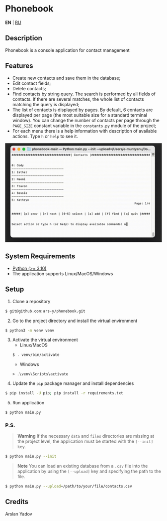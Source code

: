 # Phonebook

**EN** | [RU](docs_ru/README.md)

## Description
Phonebook is a console application for contact management

## Features
* Create new contacts and save them in the database;
* Edit contact fields;
* Delete contacts;
* Find contacts by string query. The search is performed by all fields of contacts. If there are several matches, the whole list of contacts matching the query is displayed;
* The list of contacts is displayed by pages. By default, 6 contacts are displayed per page (the most suitable size for a standard terminal window). You can change the number of contacts per page through the `PAGE_SIZE` constant variable in the `constants.py` module of the project;
* For each menu there is a help information with description of available actions. Type `h` or `help` to see it.

![demo-gif](presentation/sample.gif)

## System Requirements
* [Python (>= 3.10)](https://www.python.org/downloads/)
* The application supports Linux/MacOS/Windows

## Setup
1. Clone a repository
```bash
$ git@github.com:ars-y/phonebook.git
```
2. Go to the project directory and install the virtual environment
```bash
$ python3 -m venv venv
```
3. Activate the virtual environment
    - Linux/MacOS
    ```bash
    $ . venv/bin/activate
    ```
    - Windows
    ```shell
    > .\venv\Scripts\activate
    ```
4. Update the `pip` package manager and install dependencies
```bash
$ pip install -U pip; pip install -r requirements.txt
```
5. Run application
```bash
$ python main.py
```

### P.S.
> **Warning**
> If the necessary `data` and `files` directories are missing at the project level,
> the application must be started with the `[--init]` key.
```bash
$ python main.py --init
```

> **Note**
> You can load an existing database from a `.csv` file into the application by using the `[--upload]` key and specifying the path to the file.
```bash
$ python main.py --upload=/path/to/your/file/contacts.csv
```

## Credits
Arslan Yadov
